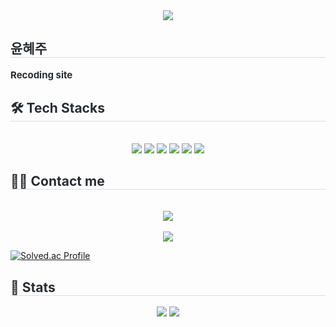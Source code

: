 <div align= "center">
    <img src="https://capsule-render.vercel.app/api?type=wave&color=0:feefef,100:ff6666&height=180&text=unaexoo&animation=&fontColor=F4EBE7&fontSize=90" />
    </div>
    <div style="text-align: left;"> 
    <h2 style="border-bottom: 1px solid #d8dee4; color: #282d33;"> 윤혜주 </h2>  
    <div style="font-weight: 700; font-size: 15px; text-align: left; color: #282d33;"> Recoding site </div> 
    </div>
    <div style="text-align: left;">
    <h2 style="border-bottom: 1px solid #d8dee4; color: #282d33;"> 🛠️ Tech Stacks </h2> <br> 
    <div  align= "center"> <img src="https://img.shields.io/badge/C-A8B9CC?style=flat-square&logo=C&logoColor=white">
          <img src="https://img.shields.io/badge/C++-00599C?style=flat-square&logo=C%2B%2B&logoColor=white">
          <img src="https://img.shields.io/badge/Oracle-F80000?style=flat-square&logo=Oracle&logoColor=white">
          <img src="https://img.shields.io/badge/Notion-000000?style=flat-square&logo=Notion&logoColor=white">
          <img src="https://img.shields.io/badge/Python-3776AB?style=flat-square&logo=Python&logoColor=white">
            <img src="https://img.shields.io/badge/C%23-512BD4?style=flat-squaree&logo=Csharp&logoColor=white">
          <br/></div>
    </div>
    <div style="text-align: left;">
    <h2 style="border-bottom: 1px solid #d8dee4; color: #282d33;"> 🧑‍💻 Contact me </h2> <br> 
    <div align= "center"> <a href=mailto:assaw102@gmai..com> <img src="https://img.shields.io/badge/Gmail-EA4335?style=flat-square&logo=Gmail&logoColor=white&link=mailto:assaw102@gmai..com"> </a>
         <a href=https://unaxoo.notion.site/unaxoo/Coding-8d7dba01296547b5b50a46272106ecbc <img src="https://img.shields.io/badge/Notion-000000?style=flat-square&logo=Notion&logoColor=white&link=https://www.notion.so/unaxoo/88435f90e3cb47fa89d710d6925dd2eb"> </a>
          </div>  <br> 
    <div align= "center"> <a href="https://hits.seeyoufarm.com"> <img src="https://hits.seeyoufarm.com/api/count/incr/badge.svg?url=https%3A%2F%2Fgithub.com%2Funaexoo%2F&count_bg=%23000000&title_bg=%23000000&icon=github.svg&icon_color=%23FFFFFF&title=GitHub&edge_flat=false"/></a>
       </div> 
    </div>

[![Solved.ac Profile](http://mazassumnida.wtf/api/generate_badge?boj=dbspwn1321)](https://solved.ac/dbspwn1321)
    <div style="text-align: left;"> 
    <h2 style="border-bottom: 1px solid #d8dee4; color: #282d33;"> 🏅 Stats </h2> <div align= "center"> <img src="https://github-readme-stats.vercel.app/api?username=unaexoo&bg_color=180,00000000,&title_color=000000&text_color=000000"
         /> <img src="https://github-readme-stats.vercel.app/api/top-langs/?username=unaexoo&layout=compact&bg_color=180,00000000,&title_color=000000&text_color=000000"
           /> </div> 
    </div>
    
